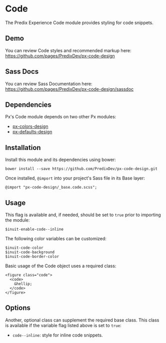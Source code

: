 # Code

The Predix Experience Code module provides styling for code snippets.

## Demo

You can review Code styles and recommended markup here: https://github.com/pages/PredixDev/px-code-design

## Sass Docs

You can review Sass Documentation here: https://github.com/pages/PredixDev/px-code-design/sassdoc

## Dependencies

Px's Code module depends on two other Px modules:

* [px-colors-design](https://github.com/PredixDev/px-colors-design)
* [px-defaults-design](https://github.com/PredixDev/px-defaults-design)

## Installation

Install this module and its dependencies using bower:

    bower install --save https://github.com/PredixDev/px-code-design.git

Once installed, `@import` into your project's Sass file in its Base layer:

    @import "px-code-design/_base.code.scss";

## Usage

This flag is available and, if needed, should be set to `true` prior to importing the module:

    $inuit-enable-code--inline

The following color variables can be customized:

    $inuit-code-color
    $inuit-code-background
    $inuit-code-border-color

Basic usage of the Code object uses a required class:

    <figure class="code">
      <code>
        &hellip;
      </code>
    </figure>

## Options

Another, optional class can supplement the required base class. This class is available if the variable flag listed above is set to `true`:

* `code--inline`: style for inline code snippets.
